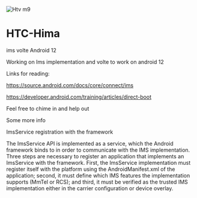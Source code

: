








![Htv m9](https://user-images.githubusercontent.com/29492539/188308953-03fac71c-e2d8-4111-b049-767b8d5b1fcb.jpg)






# HTC-Hima
ims volte Android 12


Working on Ims implementation and volte to work on android 12

Links for reading:

https://source.android.com/docs/core/connect/ims

https://developer.android.com/training/articles/direct-boot

Feel free to chime in and help out

Some more info


ImsService registration with the framework

The ImsService API is implemented as a service, which the Android framework
binds to in order to communicate with the IMS implementation. Three steps are
necessary to register an application that implements an ImsService with the
framework. First, the ImsService implementation must register itself with the
platform using the AndroidManifest.xml of the application; second, it must
define which IMS features the implementation supports (MmTel or RCS); and third,
it must be verified as the trusted IMS implementation either in the carrier
configuration or device overlay.
